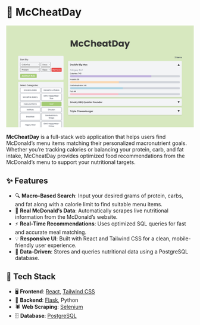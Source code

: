 # 🍟 McCheatDay

![McCheatDay Screenshot](/frontend/scrapper-frontend/public/images/thumbnail.png)

**McCheatDay** is a full-stack web application that helps users find McDonald’s menu items matching their personalized macronutrient goals. Whether you’re tracking calories or balancing your protein, carb, and fat intake, McCheatDay provides optimized food recommendations from the McDonald’s menu to support your nutritional targets.

## ✨ Features

- 🔍 **Macro-Based Search**: Input your desired grams of protein, carbs, and fat along with a calorie limit to find suitable menu items.
- 🍔 **Real McDonald’s Data**: Automatically scrapes live nutritional information from the McDonald’s website.
- ⚡ **Real-Time Recommendations**: Uses optimized SQL queries for fast and accurate meal matching.
- 💡 **Responsive UI**: Built with React and Tailwind CSS for a clean, mobile-friendly user experience.
- 🧠 **Data-Driven**: Stores and queries nutritional data using a PostgreSQL database.

## 🧰 Tech Stack

- 🖥️ **Frontend**: [React](https://reactjs.org/), [Tailwind CSS](https://tailwindcss.com/)
- 🧪 **Backend**: [Flask](https://flask.palletsprojects.com/), Python
- 🕷️ **Web Scraping**: [Selenium](https://www.selenium.dev/)
- 🗄️ **Database**: [PostgreSQL](https://www.postgresql.org/)
